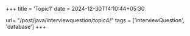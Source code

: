 +++
title = 'Topic1'
date = 2024-12-30T14:10:44+05:30

url= "/post/java/interviewquestion/topic4/"
tags = ['interviewQuestion', 'database']
+++

